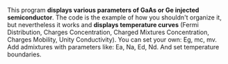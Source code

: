This program **displays various parameters of GaAs or Ge injected semiconductor**. The code is the example of how you shouldn't organize it, but nevertheless it works and **displays temperature curves** (Fermi Distribution, Charges Concentration, Charged Mixtures Concentration, Charges Mobility, Unity Conductivity). You can set your own: Eg, mc, mv. Add admixtures with parameters like: Ea, Na, Ed, Nd. And set temperature boundaries.
